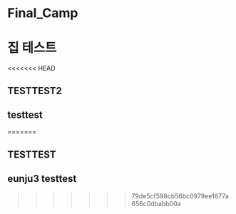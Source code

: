 # Final_Camp

# 집 테스트

<<<<<<< HEAD
## TESTTEST2
## testtest
=======
## TESTTEST

## eunju3 testtest
>>>>>>> 79de5cf598cb56bc0979ee1677a656c0dbabb00a
